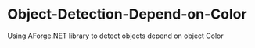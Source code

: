 # Object-Detection-Depend-on-Color
Using AForge.NET library to detect objects depend on object  Color
